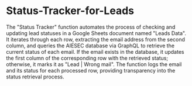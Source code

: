 # Status-Tracker-for-Leads
The "Status Tracker" function automates the process of checking and updating lead statuses in a Google Sheets document named "Leads Data". It iterates through each row, extracting the email address from the second column, and queries the AIESEC database via GraphQL to retrieve the current status of each email. If the email exists in the database, it updates the first column of the corresponding row with the retrieved status; otherwise, it marks it as "Lead | Wrong mail". The function logs the email and its status for each processed row, providing transparency into the status retrieval process.
